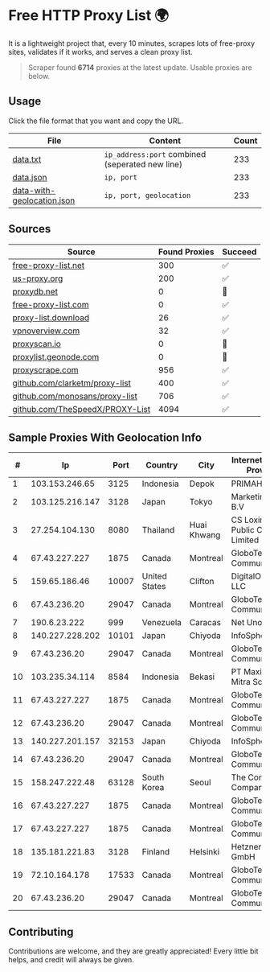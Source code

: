 
# Free HTTP Proxy List 🌍

It is a lightweight project that, every 10 minutes, scrapes lots of free-proxy sites, validates if it works, and serves a clean proxy list.


> Scraper found **6714** proxies at the latest update. Usable proxies are below.

## Usage

Click the file format that you want and copy the URL.


|File|Content|Count|
|----|-------|-----|
|[data.txt](https://raw.githubusercontent.com/themiralay/Proxy-List-World/master/data.txt)|`ip_address:port` combined (seperated new line)|233|
|[data.json](https://raw.githubusercontent.com/themiralay/Proxy-List-World/master/data.json)|`ip, port`|233|
|[data-with-geolocation.json](https://raw.githubusercontent.com/themiralay/Proxy-List-World/master/data-with-geolocation.json)|`ip, port, geolocation`|233|

## Sources

|Source|Found Proxies|Succeed|
|------|-------------|-------|
|[free-proxy-list.net](https://free-proxy-list.net)|300|✅|
|[us-proxy.org](https://www.us-proxy.org)|200|✅|
|[proxydb.net](http://proxydb.net)|0|🚫|
|[free-proxy-list.com](https://free-proxy-list.com/?page=&port=&type%5B%5D=http&type%5B%5D=https&up_time=0&search=Search)|0|✅|
|[proxy-list.download](https://www.proxy-list.download/HTTP)|26|✅|
|[vpnoverview.com](https://vpnoverview.com/privacy/anonymous-browsing/free-proxy-servers)|32|✅|
|[proxyscan.io](https://www.proxyscan.io)|0|🚫|
|[proxylist.geonode.com](https://proxylist.geonode.com/api/proxy-list?limit=300&page=1&sort_by=lastChecked&sort_type=desc&protocols=http,https)|0|🚫|
|[proxyscrape.com](https://api.proxyscrape.com/v2/?request=displayproxies&protocol=http&timeout=10000&country=all&ssl=all&anonymity=all)|956|✅|
|[github.com/clarketm/proxy-list](https://raw.githubusercontent.com/clarketm/proxy-list/master/proxy-list-raw.txt)|400|✅|
|[github.com/monosans/proxy-list](https://raw.githubusercontent.com/monosans/proxy-list/main/proxies/http.txt)|706|✅|
|[github.com/TheSpeedX/PROXY-List](https://raw.githubusercontent.com/TheSpeedX/PROXY-List/master/http.txt)|4094|✅|


## Sample Proxies With Geolocation Info

|#|Ip|Port|Country|City|Internet Service Provider|
|-|--|----|-------|----|-------------------------|
|1|103.153.246.65|3125|Indonesia|Depok|PRIMAHOME|
|2|103.125.216.147|3128|Japan|Tokyo|Marketingboys B.V|
|3|27.254.104.130|8080|Thailand|Huai Khwang|CS Loxinfo Public Company Limited|
|4|67.43.227.227|1875|Canada|Montreal|GloboTech Communications|
|5|159.65.186.46|10007|United States|Clifton|DigitalOcean, LLC|
|6|67.43.236.20|29047|Canada|Montreal|GloboTech Communications|
|7|190.6.23.222|999|Venezuela|Caracas|Net Uno|
|8|140.227.228.202|10101|Japan|Chiyoda|InfoSphere|
|9|67.43.236.20|29047|Canada|Montreal|GloboTech Communications|
|10|103.235.34.114|8584|Indonesia|Bekasi|PT Maxindo Mitra Solusi|
|11|67.43.227.227|1875|Canada|Montreal|GloboTech Communications|
|12|67.43.236.20|29047|Canada|Montreal|GloboTech Communications|
|13|140.227.201.157|32153|Japan|Chiyoda|InfoSphere|
|14|67.43.236.20|29047|Canada|Montreal|GloboTech Communications|
|15|158.247.222.48|63128|South Korea|Seoul|The Constant Company, LLC|
|16|67.43.227.227|1875|Canada|Montreal|GloboTech Communications|
|17|67.43.227.227|1875|Canada|Montreal|GloboTech Communications|
|18|135.181.221.83|3128|Finland|Helsinki|Hetzner Online GmbH|
|19|72.10.164.178|17533|Canada|Montreal|GloboTech Communications|
|20|67.43.236.20|29047|Canada|Montreal|GloboTech Communications|



## Contributing

Contributions are welcome, and they are greatly appreciated! Every
little bit helps, and credit will always be given.

